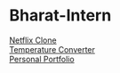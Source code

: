 # Bharat-Intern
<a href="https://visionary-bavarois-d49079.netlify.app/">Netflix Clone</a> <br>
<a href="https://gorgeous-salamander-37e1e1.netlify.app/">Temperature Converter</a> <br>
<a href="https://curious-griffin-534688.netlify.app/">Personal Portfolio</a>
